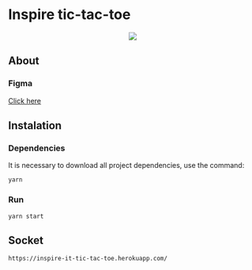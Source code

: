 # Inspire tic-tac-toe

<p align="center"><img src="https://i.ibb.co/hyvJ9nh/Captura-de-Tela-2022-01-07-a-s-02-44-55.png"/></p>

## About

### Figma

<a href="https://reactnative.dev/docs/environment-setup">Click here</a>

## Instalation

### Dependencies

It is necessary to download all project dependencies, use the command:

```
yarn
```

### Run

```
yarn start
```

## Socket

```
https://inspire-it-tic-tac-toe.herokuapp.com/
```
